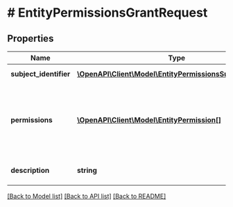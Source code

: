 # # EntityPermissionsGrantRequest

## Properties

Name | Type | Description | Notes
------------ | ------------- | ------------- | -------------
**subject_identifier** | [**\OpenAPI\Client\Model\EntityPermissionsSubjectIdentifier**](EntityPermissionsSubjectIdentifier.md) | Identyfikator podmiotu.  | Type | Value |  | --- | --- |  | Nip | 10 cyfrowy numer NIP | |
**permissions** | [**\OpenAPI\Client\Model\EntityPermission[]**](EntityPermission.md) | Lista nadawanych uprawnień. Każda wartość może wystąpić tylko raz. |
**description** | **string** | Opis nadawanych uprawnień. |

[[Back to Model list]](../../README.md#models) [[Back to API list]](../../README.md#endpoints) [[Back to README]](../../README.md)
